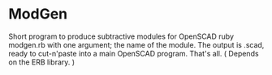 # ModGen
Short program to produce subtractive modules for OpenSCAD
ruby modgen.rb with one argument; the name of the module.
The output is <moduleName>.scad, ready to cut-n'paste 
into a main OpenSCAD program. That's all. 
( Depends on the ERB library. ) 
